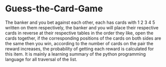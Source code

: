 # Guess-the-Card-Game
The banker and you bet against each other, each has cards with 1 2 3 4 5 written on them respectively, the banker and you will place their respective cards in reverse at their respective tables in the order they like, open the cards together, if the corresponding positions of the cards on both sides are the same then you win, according to the number of cards on the pair the reward increases, the probability of getting each reward is calculated for this item. It is mainly a learning summary of the python programming language for all traversal of the list.
